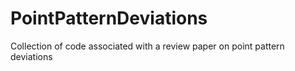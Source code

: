 # PointPatternDeviations
Collection of code associated with a review paper on point pattern deviations
